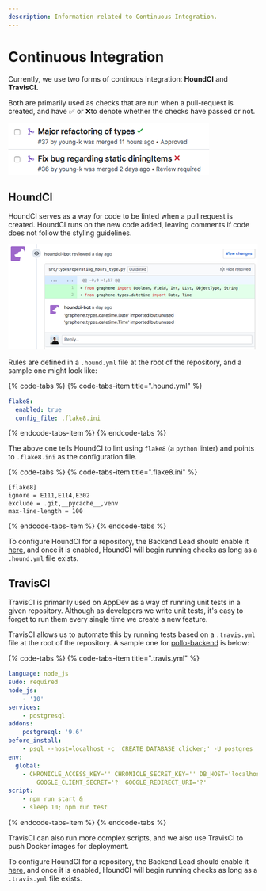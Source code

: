 ```yaml
---
description: Information related to Continuous Integration.
---
```


# Continuous Integration

Currently, we use two forms of continous integration: **HoundCI** and **TravisCI.**   
  
Both are primarily used as checks that are run when a pull-request is created, and have ✅ or ❌to denote whether the checks have passed or not. 

![Passed CI Check, CI Error](../.gitbook/assets/screen-shot-2018-11-14-at-1.39.29-am.png)

## HoundCI

HoundCI serves as a way for code to be linted when a pull request is created. HoundCI runs on the new code added, leaving comments if code does not follow the styling guidelines.

![Hound Linting Error](../.gitbook/assets/screen-shot-2018-11-14-at-1.36.49-am.png)

Rules are defined in a `.hound.yml` file at the root of the repository, and a sample one might look like:

{% code-tabs %}
{% code-tabs-item title=".hound.yml" %}
```yaml
flake8:
  enabled: true
  config_file: .flake8.ini
```
{% endcode-tabs-item %}
{% endcode-tabs %}

The above one tells HoundCI to lint using `flake8` \(a `python` linter\) and points to `.flake8.ini` as the configuration file.

{% code-tabs %}
{% code-tabs-item title=".flake8.ini" %}
```text
[flake8]
ignore = E111,E114,E302
exclude = .git,__pycache__,venv
max-line-length = 100
```
{% endcode-tabs-item %}
{% endcode-tabs %}

To configure HoundCI for a repository, the Backend Lead should enable it [here](http://houndci.com), and once it is enabled, HoundCI will begin running checks as long as a `.hound.yml` file exists.

## TravisCI

TravisCI is primarily used on AppDev as a way of running unit tests in a given repository. Although as developers we write unit tests, it's easy to forget to run them every single time we create a new feature.

TravisCI allows us to automate this by running tests based on a `.travis.yml` file at the root of the repository. A sample one for [pollo-backend](https://github.com/cuappdev/pollo-backend) is below:

{% code-tabs %}
{% code-tabs-item title=".travis.yml" %}
```yaml
language: node_js
sudo: required
node_js:
    - '10'
services:
    - postgresql
addons:
    postgresql: '9.6'
before_install:
    - psql --host=localhost -c 'CREATE DATABASE clicker;' -U postgres
env:
  global:
    - CHRONICLE_ACCESS_KEY='' CHRONICLE_SECRET_KEY='' DB_HOST='localhost' DB_USERNAME='postgres' DB_PASSWORD='' DB_NAME='clicker' GOOGLE_CLIENT_ID='?'
        GOOGLE_CLIENT_SECRET='?' GOOGLE_REDIRECT_URI='?'
script:
    - npm run start &
    - sleep 10; npm run test
```
{% endcode-tabs-item %}
{% endcode-tabs %}

TravisCI can also run more complex scripts, and we also use TravisCI to push Docker images for deployment.

To configure HoundCI for a repository, the Backend Lead should enable it [here](http://houndci.com), and once it is enabled, HoundCI will begin running checks as long as a `.travis.yml` file exists.

